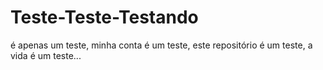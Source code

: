 # Teste-Teste-Testando
é apenas um teste, minha conta é um teste, este repositório é um teste, a vida é um teste...
